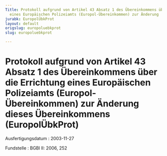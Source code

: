```yaml
---
Title: Protokoll aufgrund von Artikel 43 Absatz 1 des Übereinkommens über die  Errichtung
  eines Europäischen Polizeiamts (Europol-Übereinkommen) zur Änderung  dieses Übereinkommens
jurabk: EuropolÜbkProt
layout: default
origslug: europoluebkprot
slug: europoluebkprot

---
```


# Protokoll aufgrund von Artikel 43 Absatz 1 des Übereinkommens über die  Errichtung eines Europäischen Polizeiamts (Europol-Übereinkommen) zur Änderung  dieses Übereinkommens (EuropolÜbkProt)

Ausfertigungsdatum
:   2003-11-27

Fundstelle
:   BGBl II: 2006, 252

